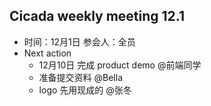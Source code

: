 ## Cicada weekly meeting 12.1

* 时间：12月1日 参会人：全员
* Next action
    * 12月10日 完成 product demo @前端同学
    * 准备提交资料 @Bella
    * logo 先用现成的 @张冬

